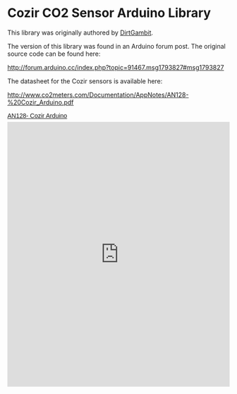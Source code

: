 # Cozir CO2 Sensor Arduino Library

This library was originally authored by [DirtGambit](http://forum.arduino.cc/index.php?action=profile;u=47469).

The version of this library was found in an Arduino forum post. The original source code can be found here:

http://forum.arduino.cc/index.php?topic=91467.msg1793827#msg1793827

The datasheet for the Cozir sensors is available here:

http://www.co2meters.com/Documentation/AppNotes/AN128-%20Cozir_Arduino.pdf

<p  style=" margin: 12px auto 6px auto; font-family: Helvetica,Arial,Sans-serif; font-style: normal; font-variant: normal; font-weight: normal; font-size: 14px; line-height: normal; font-size-adjust: none; font-stretch: normal; -x-system-font: none; display: block;">   <a title="View AN128- Cozir Arduino on Scribd" href="https://www.scribd.com/doc/245203963/AN128-Cozir-Arduino"  style="text-decoration: underline;" >AN128- Cozir Arduino</a></p><iframe class="scribd_iframe_embed" src="https://www.scribd.com/embeds/245203963/content?start_page=1&view_mode=scroll&show_recommendations=true" data-auto-height="false" data-aspect-ratio="undefined" scrolling="no" id="doc_54241" width="100%" height="600" frameborder="0"></iframe>
